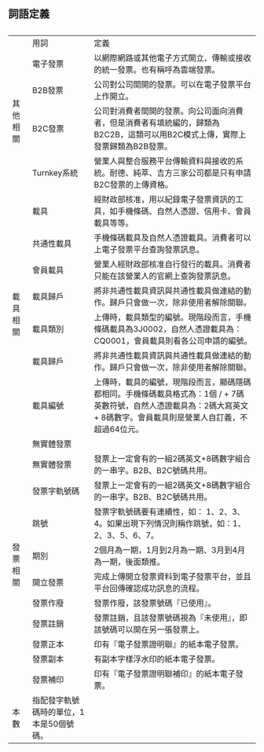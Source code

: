 <h2>詞語定義<h2>
<table>
  <tr>
    <td></td>
    <td>用詞</td>
    <td>定義</td>
  </tr>
   <tr>
    <td rowspan='4'>其他相關</td>
    <td>電子發票</td>
    <td>以網際網路或其他電子方式開立、傳輸或接收的統一發票。也有稱呼為雲端發票。</td>
  </tr>
  <tr>
    <td>B2B發票</td>
    <td>公司對公司間開的發票。可以在電子發票平台上作開立。</td>
  </tr>
  <tr>
    <td>B2C發票</td>
    <td>公司對消費者間開的發票。向公司面向消費者，但是消費者有填統編的，歸類為B2C2B，這類可以用B2C模式上傳，實際上發票歸類為B2B發票。</td>
  </tr>
  <tr>
    <td>Turnkey系統</td>
    <td>營業人與整合服務平台傳輸資料與接收的系統。耐德、純萃、吉方三家公司都是只有申請B2C發票的上傳資格。</td>
  </tr>
  <tr>
    <td rowspan='7'>載具相關</td>
    <td>載具</td>
    <td>經財政部核准，用以紀錄電子發票資訊的工具，如手機條碼、自然人憑證、信用卡、會員載具等等。</td>
  </tr>
  <tr>
    <td>共通性載具</td>
    <td>手機條碼載具及自然人憑證載具。消費者可以上電子發票平台查詢發票訊息。</td>
  </tr>
  <tr>
    <td>會員載具</td>
    <td>營業人經財政部核准自行發行的載具。消費者只能在該營業人的官網上查詢發票訊息。</td>
  </tr>
  <tr>
    <td>載具歸戶</td>
    <td>將非共通性載具資訊與共通性載具做連結的動作。歸戶只會做一次，除非使用者解除關聯。</td>
  </tr>
  <tr>
    <td>載具類別</td>
    <td>上傳時，載具類型的編號。現階段而言，手機條碼載具為3J0002，自然人憑證載具為：CQ0001，會員載具則看各公司申請的編號。</td>
  </tr>
  <tr>
    <td>載具歸戶</td>
    <td>將非共通性載具資訊與共通性載具做連結的動作。歸戶只會做一次，除非使用者解除關聯。</td>
  </tr>
  <tr>
    <td>載具編號</td>
    <td>上傳時，載具的編號，現階段而言，顯碼隱碼都相同。手機條碼載具格式為：1個 / + 7碼英數符號，自然人憑證載具為：2碼大寫英文 + 8碼數字。會員載具則是營業人自訂義，不超過64位元。</td>
  </tr>
  <tr>
    <td rowspan='11'>發票相關</td>
    <td>無實體發票</td>
    <td></td>
  </tr>
  <tr>
    <td>無實體發票</td>
    <td>發票上一定會有的一組2碼英文+8碼數字組合的一串字。B2B、B2C號碼共用。</td>
  </tr>
  <tr>
    <td>發票字軌號碼</td>
    <td>發票上一定會有的一組2碼英文+8碼數字組合的一串字。B2B、B2C號碼共用。</td>
  </tr>
  <tr>
    <td>跳號</td>
    <td>發票字軌號碼要有連續性，如： 1、2、3、4。如果出現下列情況則稱作跳號，如：1、2、3、5、6、7。</td>
  </tr>
  <tr>
    <td>期別</td>
    <td>2個月為一期，1月到2月為一期、3月到4月為一期，後面類推。</td>
  </tr>
  <tr>
    <td>開立發票</td>
    <td>完成上傳開立發票資料到電子發票平台，並且平台回傳確認成功訊息的流程。</td>
  </tr>
  <tr>
    <td>發票作廢</td>
    <td>發票作廢，該發票號碼『已使用』。</td>
  </tr>
  <tr>
    <td>發票註銷</td>
    <td>發票註銷，且該發票號碼視為『未使用』，即該號碼可以開在另一張發票上。</td>
  </tr>
  <tr>
    <td>發票正本</td>
    <td>印有『電子發票證明聯』的紙本電子發票。</td>
  </tr>
  <tr>
    <td>發票副本</td>
    <td>有副本字樣浮水印的紙本電子發票。</td>
  </tr>
  <tr>
    <td>發票補印</td>
    <td>印有『電子發票證明聯補印』的紙本電子發票。</td>
  </tr>
  <tr>
    <td>本數</td>
    <td>指配發字軌號碼時的單位，1本是50個號碼。</td>
  </tr>
  </table>
  
  
  
